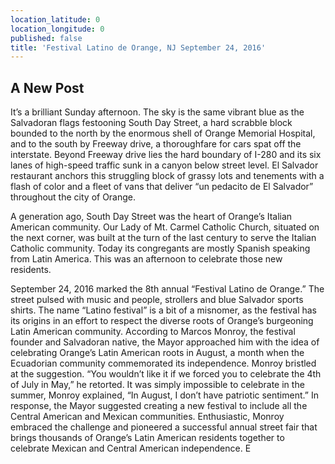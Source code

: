 ```yaml
---
location_latitude: 0
location_longitude: 0
published: false
title: 'Festival Latino de Orange, NJ September 24, 2016'
---
```

## A New Post

It’s a brilliant Sunday afternoon. The sky is the same vibrant blue as the Salvadoran flags festooning South Day Street, a hard scrabble block bounded to the north by the enormous shell of Orange Memorial Hospital, and to the south by Freeway drive, a thoroughfare for cars spat off the interstate. Beyond Freeway drive lies the hard boundary of I-280 and its six lanes of high-speed traffic sunk in a canyon below street level. El Salvador restaurant anchors this struggling block of grassy lots and tenements with a flash of color and a fleet of vans that deliver “un pedacito de El Salvador” throughout the city of Orange. 

A generation ago, South Day Street was the heart of Orange’s Italian American community. Our Lady of Mt. Carmel Catholic Church, situated on the next corner, was built at the turn of the last century to serve the Italian Catholic community. Today its congregants are mostly Spanish speaking from Latin America.  This was an afternoon to celebrate those new residents.

September 24, 2016 marked the 8th annual “Festival Latino de Orange.” The street pulsed with music and people, strollers and blue Salvador sports shirts. The name “Latino festival” is a bit of a misnomer, as the festival has its origins in an effort to respect the diverse roots of Orange’s burgeoning Latin American community. According to Marcos Monroy, the festival founder and Salvadoran native, the Mayor approached him with the idea of celebrating Orange’s Latin American roots in August, a month when the Ecuadorian community commemorated its independence. Monroy bristled at the suggestion. “You wouldn’t like it if we forced you to celebrate the 4th of July in May,” he retorted. It was simply impossible to celebrate in the summer, Monroy explained, “In August, I don’t have patriotic sentiment.” In response, the Mayor suggested creating a new festival to include all the Central American and Mexican communities. Enthusiastic, Monroy embraced the challenge and pioneered a successful annual street fair that brings thousands of Orange’s Latin American residents together to celebrate Mexican and Central American independence. 
E
